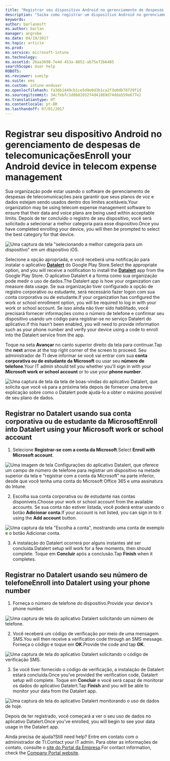 ```yaml
---
title: "Registrar seu dispositivo Android no gerenciamento de despesas de telecomunicações com o Intune"
description: "Saiba como registrar um dispositivo Android no gerenciamento de despesas de telecomunicações."
keywords: 
author: barlanmsft
ms.author: barlan
manager: angrobe
ms.date: 04/19/2017
ms.topic: article
ms.prod: 
ms.service: microsoft-intune
ms.technology: 
ms.assetid: 26aa3698-7e4d-453a-8852-ab75e72b6485
searchScope: User help
ROBOTS: 
ms.reviewer: sumitp
ms.suite: ems
ms.custom: intune-enduser
ms.openlocfilehash: fa36b1449cb1ce5d9e0d3b1ca2f3e0db78729f1d
ms.sourcegitcommit: 34cfebfc1d8b81032f4d41869d74dda559e677e2
ms.translationtype: HT
ms.contentlocale: pt-BR
ms.lasthandoff: 07/01/2017
---
```

# <span data-ttu-id="a35be-103">Registrar seu dispositivo Android no gerenciamento de despesas de telecomunicações</span><span class="sxs-lookup"><span data-stu-id="a35be-103">Enroll your Android device in telecom expense management</span></span>
<a id="enroll-your-android-device-in-telecom-expense-management" class="xliff"></a>

<span data-ttu-id="a35be-104">Sua organização pode estar usando o software de gerenciamento de despesas de telecomunicações para garantir que seus planos de voz e dados estejam sendo usados dentro dos limites aceitáveis.</span><span class="sxs-lookup"><span data-stu-id="a35be-104">Your organization may be using telecom expense management software to ensure that their data and voice plans are being used within acceptable limits.</span></span> <span data-ttu-id="a35be-105">Depois de ter concluído o registro de seu dispositivo, você será solicitado a selecionar a melhor categoria para esse dispositivo.</span><span class="sxs-lookup"><span data-stu-id="a35be-105">Once you have completed enrolling your device, you will then be prompted to select the best category for that device.</span></span>

![Uma captura da tela "selecionando a melhor categoria para um dispositivo" em um dispositivo iOS.](./media/and-enroll-11-tem-select-best-category.png)

<span data-ttu-id="a35be-108">Selecione a opção apropriada, e você receberá uma notificação para instalar o aplicativo [__Datalert__](https://play.google.com/store/apps/details?id=fr.memobox.databox) do Google Play Store.</span><span class="sxs-lookup"><span data-stu-id="a35be-108">Select the appropriate option, and you will receive a notification to install the [__Datalert__](https://play.google.com/store/apps/details?id=fr.memobox.databox) app from the Google Play Store.</span></span> <span data-ttu-id="a35be-109">O aplicativo Datalert é a forma como sua organização pode medir o uso de dados.</span><span class="sxs-lookup"><span data-stu-id="a35be-109">The Datalert app is how your organization can measure data usage.</span></span> <span data-ttu-id="a35be-110">Se sua organização tiver configurado a opção de registro corporativo ou estudante, será necessário fazer logon com sua conta corporativa ou de estudante.</span><span class="sxs-lookup"><span data-stu-id="a35be-110">If your organization has configured the work or school enrollment option, you will be required to log in with your work or school account.</span></span> <span data-ttu-id="a35be-111">Se isso ainda não tiver sido habilitado, você precisará fornecer informações como o número de telefone e confirmar seu dispositivo usando um código para registrar-se no serviço Datalert do aplicativo.</span><span class="sxs-lookup"><span data-stu-id="a35be-111">If this hasn't been enabled, you will need to provide information such as your phone number and verify your device using a code to enroll into the Datalert service from the app.</span></span>

<span data-ttu-id="a35be-112">Toque na seta __Avançar__ no canto superior direito da tela para continuar.</span><span class="sxs-lookup"><span data-stu-id="a35be-112">Tap the __next__ arrow at the top right corner of the screen to proceed.</span></span> <span data-ttu-id="a35be-113">Seu administrador de TI deve informar se você vai entrar com sua __conta corporativa ou de estudante da Microsoft__ ou usar seu __número de telefone__.</span><span class="sxs-lookup"><span data-stu-id="a35be-113">Your IT admin should tell you whether you'll sign in with your __Microsoft work or school account__ or to use your __phone number__.</span></span>

  ![Uma captura de tela da tela de boas-vindas do aplicativo Datalert, que solicita que você vá para a próxima tela depois de fornecer uma breve explicação sobre como o Datalert pode ajudá-lo a obter o máximo possível de seu plano de dados.](./media/and-enroll-12-tem-datalert-setup.png)

## <span data-ttu-id="a35be-115">Registrar no Datalert usando sua conta corporativa ou de estudante da Microsoft</span><span class="sxs-lookup"><span data-stu-id="a35be-115">Enroll into Datalert using your Microsoft work or school account</span></span>
<a id="enroll-into-datalert-using-your-microsoft-work-or-school-account" class="xliff"></a>

1. <span data-ttu-id="a35be-116">Selecione __Registrar-se com a conta da Microsoft__.</span><span class="sxs-lookup"><span data-stu-id="a35be-116">Select __Enroll with Microsoft account__.</span></span>

  ![Uma imagem de tela Configurações do aplicativo Datalert, que oferece um campo de número de telefone para registrar um dispositivo na metade superior da tela e "registrar com a conta da Microsoft" na parte inferior, desde que você tenha uma conta do Microsoft Office 365 e uma assinatura do Intune.](./media/and-enroll-12a-tem-datalert-enroll-msft-account.png)

2. <span data-ttu-id="a35be-118">Escolha sua conta corporativa ou de estudante nas contas disponíveis.</span><span class="sxs-lookup"><span data-stu-id="a35be-118">Choose your work or school account from the available accounts.</span></span> <span data-ttu-id="a35be-119">Se sua conta não estiver listada, você poderá entrar usando o botão **Adicionar conta**.</span><span class="sxs-lookup"><span data-stu-id="a35be-119">If your account is not listed, you can sign in to it using the **Add account** button.</span></span>

  ![Uma captura da tela "Escolha a conta", mostrando uma conta de exemplo e o botão Adicionar conta.](./media/and-enroll-12b-tem-datalert-enroll-select-msft-account.png)

3. <span data-ttu-id="a35be-121">A instalação do Datalert ocorrerá por alguns instantes até ser concluída.</span><span class="sxs-lookup"><span data-stu-id="a35be-121">Datalert setup will work for a few moments, then should complete.</span></span> <span data-ttu-id="a35be-122">Toque em __Concluir__ após a conclusão.</span><span class="sxs-lookup"><span data-stu-id="a35be-122">Tap __Finish__ when it completes.</span></span>

## <span data-ttu-id="a35be-123">Registrar no Datalert usando seu número de telefone</span><span class="sxs-lookup"><span data-stu-id="a35be-123">Enroll into Datalert using your phone number</span></span>
<a id="enroll-into-datalert-using-your-phone-number" class="xliff"></a>

1. <span data-ttu-id="a35be-124">Forneça o número de telefone do dispositivo.</span><span class="sxs-lookup"><span data-stu-id="a35be-124">Provide your device's phone number.</span></span>

  ![Uma captura de tela do aplicativo Datalert solicitando um número de telefone.](./media/and-enroll-13-tem-datalert-phone-number.png)

2. <span data-ttu-id="a35be-126">Você receberá um código de verificação por meio de uma mensagem SMS.</span><span class="sxs-lookup"><span data-stu-id="a35be-126">You will then receive a verification code through an SMS message.</span></span> <span data-ttu-id="a35be-127">Forneça o código e toque em __OK__.</span><span class="sxs-lookup"><span data-stu-id="a35be-127">Provide the code and tap __OK__.</span></span>

  ![Uma captura de tela do aplicativo Datalert solicitando o código de verificação SMS.](./media/and-enroll-14-tem-datalert-sms.png)

3. <span data-ttu-id="a35be-129">Se você tiver fornecido o código de verificação, a instalação de Datalert estará concluída.</span><span class="sxs-lookup"><span data-stu-id="a35be-129">Once you've provided the verification code, Datalert setup will complete.</span></span> <span data-ttu-id="a35be-130">Toque em __Concluir__ e você será capaz de monitorar os dados do aplicativo Datalert.</span><span class="sxs-lookup"><span data-stu-id="a35be-130">Tap __Finish__ and you will be able to monitor your data from the Datalert app.</span></span>

  ![Uma captura de tela do aplicativo Datalert monitorando o uso de dados de hoje.](./media/and-enroll-15-tem-datalert-monitoring-active.png)

<span data-ttu-id="a35be-132">Depois de ter registrado, você começará a ver o seu uso de dados no aplicativo Datalert.</span><span class="sxs-lookup"><span data-stu-id="a35be-132">Once you've enrolled, you will begin to see your data usage in the Datalert app.</span></span>

<span data-ttu-id="a35be-133">Ainda precisa de ajuda?</span><span class="sxs-lookup"><span data-stu-id="a35be-133">Still need help?</span></span> <span data-ttu-id="a35be-134">Entre em contato com o administrador de TI.</span><span class="sxs-lookup"><span data-stu-id="a35be-134">Contact your IT admin.</span></span> <span data-ttu-id="a35be-135">Para obter as informações de contato, consulte o [site do Portal da Empresa](http://portal.manage.microsoft.com).</span><span class="sxs-lookup"><span data-stu-id="a35be-135">For contact information, check the [Company Portal website](http://portal.manage.microsoft.com).</span></span>
